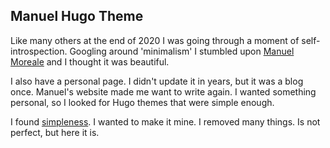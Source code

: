 ## Manuel Hugo Theme

Like many others at the end of 2020 I was going through a moment of self-introspection.
Googling around 'minimalism' I stumbled upon [Manuel Moreale](https://manuelmoreale.com/)
and I thought it was beautiful.

I also have a personal page. I didn't update it in years, but it was a blog once.
Manuel's website made me want to write again. I wanted something personal, so I looked
for Hugo themes that were simple enough.

I found [simpleness](https://themes.gohugo.io/simpleness/). I wanted to make it mine. I
removed many things. Is not perfect, but here it is.
